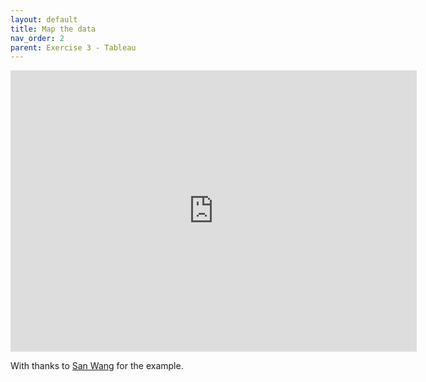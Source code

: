 ```yaml
---
layout: default
title: Map the data
nav_order: 2
parent: Exercise 3 - Tableau
---
```


<iframe seamless frameborder="0" src="https://public.tableau.com/views/vax-rates/Dashboard1?:embed=yes&:display_count=yes&:showVizHome=no" width = '650' height = '450' scrolling='no'></iframe> 

With thanks to [San Wang](https://san-wang.github.io/blog/Embed-Tableau-dashboard-into-github-page-post/) for the example. 

